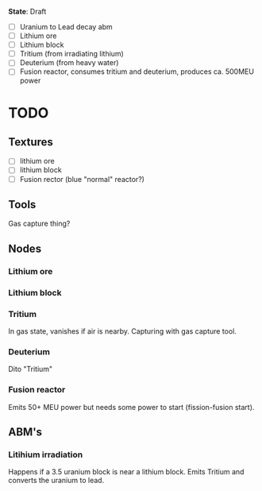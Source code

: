 
**State**: Draft

* [ ] Uranium to Lead decay abm
* [ ] Lithium ore
* [ ] Lithium block
* [ ] Tritium (from irradiating lithium)
* [ ] Deuterium (from heavy water)
* [ ] Fusion reactor, consumes tritium and deuterium, produces ca. 500MEU power

# TODO

## Textures

* [ ] lithium ore
* [ ] lithium block
* [ ] Fusion rector (blue "normal" reactor?)

## Tools

Gas capture thing?

## Nodes

### Lithium ore

### Lithium block

### Tritium

In gas state, vanishes if air is nearby.
Capturing with gas capture tool.

### Deuterium

Dito "Tritium"

### Fusion reactor

Emits 50+ MEU power but needs some power to start (fission-fusion start).


## ABM's

### Litihium irradiation

Happens if a 3.5 uranium block is near a lithium block.
Emits Tritium and converts the uranium to lead.

